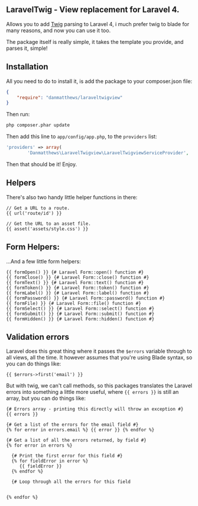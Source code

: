 LaravelTwig - View replacement for Laravel 4.
------

Allows you to add [Twig](http://twig.sensiolabs.org) parsing to Laravel 4, i much prefer twig to blade for many reasons, and now you can use it too.

The package itself is really simple, it takes the template you provide, and parses it, simple!

## Installation

All you need to do to install it, is add the package to your composer.json file:

```json
{
	"require": "danmatthews/laraveltwigview"
}
```

Then run:

```bash
php composer.phar update
```

Then add this line to `app/config/app.php`, to the `providers` list:

```php
'providers' => array(
		'Danmatthews\LaravelTwigview\LaravelTwigviewServiceProvider',
```

Then that should be it! Enjoy.

## Helpers

There's also two handy little helper functions in there:

```twig
// Get a URL to a route.
{{ url('route/id') }}

// Get the URL to an asset file.
{{ asset('assets/style.css') }}
```

## Form Helpers:

...And a few little form helpers:

```twig
{{ formOpen() }} {# Laravel Form::open() function #}
{{ formClose() }} {# Laravel Form::close() function #}
{{ formText() }} {# Laravel Form::text() function #}
{{ formToken() }} {# Laravel Form::token() function #}
{{ formLabel() }} {# Laravel Form::label() function #}
{{ formPassword() }} {# Laravel Form::password() function #}
{{ formFile) }} {# Laravel Form::file() function #}
{{ formSelect() }} {# Laravel Form::select() function #}
{{ formSubmit() }} {# Laravel Form::submit() function #}
{{ formHidden() }} {# Laravel Form::hidden() function #}
```


## Validation errors

Laravel does this great thing where it passes the `$errors` variable through to all views, all the time. It however assumes that you're using Blade syntax, so you can do things like:

```
{{ $errors->first('email') }}
```

But with twig, we can't call methods, so this packages translates the Laravel errors into something a little more useful, where `{{ errors }}` is still an array, but you can do things like:

```twig
{# Errors array - printing this directly will throw an exception #}
{{ errors }}

{# Get a list of the errors for the email field #}
{% for error in errors.email %} {{ error }} {% endfor %}

{# Get a list of all the errors returned, by field #}
{% for error in errors %}

  {# Print the first error for this field #}
  {% for fieldError in error %}
     {{ fieldError }}
  {% endfor %}

  {# Loop through all the errors for this field


{% endfor %}

```
